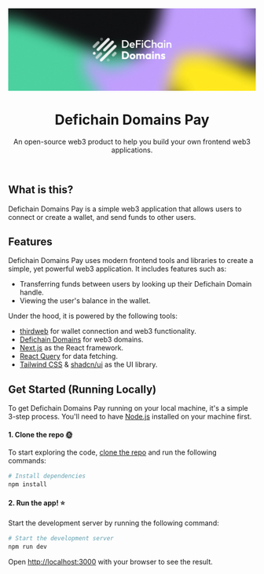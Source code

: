 <p align="center">
    <br />
    <a href="https://thirdweb.com">
        <img src="./public/banner.png" width="1235" alt="Defichain Domains Pay Banner Image"/></a>
    <br />
</p>

<h1 align="center">Defichain Domains Pay </h1>

<p align="center">
   An open-source web3 product to help you build your own frontend web3 applications.
</p>

<br/>

## What is this?

Defichain Domains Pay is a simple web3 application that allows users to connect or create a wallet, and send funds to other users.

## Features

Defichain Domains Pay uses modern frontend tools and libraries to create a simple, yet powerful web3 application. It includes features such as:

- Transferring funds between users by looking up their Defichain Domain handle.
- Viewing the user's balance in the wallet.

Under the hood, it is powered by the following tools:

- [thirdweb](https://thirdweb.com) for wallet connection and web3 functionality.
- [Defichain Domains](https://www.defichain-domains.com/) for web3 domains.
- [Next.js](https://nextjs.org/) as the React framework.
- [React Query](https://tanstack.com/query/v4) for data fetching.
- [Tailwind CSS](https://tailwindcss.com/) & [shadcn/ui](https://ui.shadcn.com/) as the UI library.

## Get Started (Running Locally)

To get Defichain Domains Pay running on your local machine, it's a simple 3-step process. You'll need to have [Node.js](https://nodejs.org/en/) installed on your machine first.

#### 1. Clone the repo 🌞

To start exploring the code, [clone the repo](https://docs.github.com/en/repositories/creating-and-managing-repositories/cloning-a-repository) and run the following commands:

```bash
# Install dependencies
npm install
```

#### 2. Run the app! ⭐️

Start the development server by running the following command:

```bash
# Start the development server
npm run dev
```

Open [http://localhost:3000](http://localhost:3000) with your browser to see the result.

